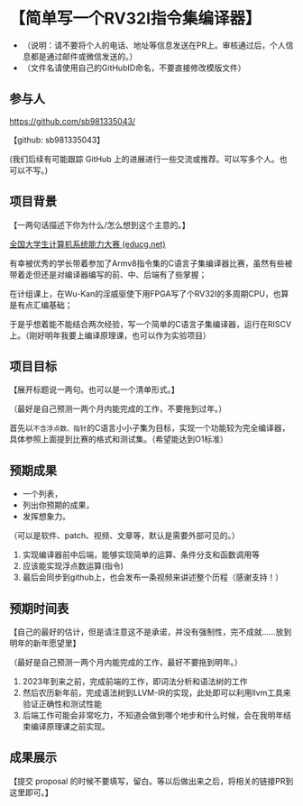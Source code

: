 # 【简单写一个RV32I指令集编译器】

* （说明：请不要将个人的电话、地址等信息发送在PR上。审核通过后，个人信息都是通过邮件或微信发送的。）
* （文件名请使用自己的GitHubID命名，不要直接修改模版文件）

## 参与人

https://github.com/sb981335043/

【github: sb981335043】

(我们后续有可能跟踪 GitHub 上的进展进行一些交流或推荐。可以写多个人。也可以不写。)

## 项目背景

【一两句话描述下你为什么/怎么想到这个主意的。】

[全国大学生计算机系统能力大赛 (educg.net)](https://compiler.educg.net/#/index?name=2022全国大学生计算机系统能力大赛编译系统设计赛&index=1&img=0)

有幸被优秀的学长带着参加了Armv8指令集的C语言子集编译器比赛，虽然有些被带着走但还是对编译器编写的前、中、后端有了些掌握；

在计组课上，在Wu-Kan的淫威驱使下用FPGA写了个RV32I的多周期CPU，也算是有点汇编基础；

于是乎想着能不能结合两次经验，写一个简单的C语言子集编译器，运行在RISCV上。（刚好明年我要上编译原理课，也可以作为实验项目）

## 项目目标

【展开标题说一两句。也可以是一个清单形式。】

（最好是自己预测一两个月内能完成的工作，不要拖到过年。）

首先以`不含浮点数、指针`的C语言小小子集为目标，实现一个功能较为完全编译器，具体参照上面提到比赛的格式和测试集。（希望能达到O1标准）

## 预期成果

* 一个列表，
* 列出你预期的成果，
* 发挥想象力。

（可以是软件、patch、视频、文章等，默认是需要外部可见的。）

1. 实现编译器前中后端，能够实现简单的运算、条件分支和函数调用等
2. 应该能实现浮点数运算(指令)
3. 最后会同步到github上，也会发布一条视频来讲述整个历程（感谢支持！）

## 预期时间表

【自己的最好的估计，但是请注意这不是承诺，并没有强制性，完不成就……放到明年的新年愿望里】

（最好是自己预测一两个月内能完成的工作，最好不要拖到明年。）

1. 2023年到来之前，完成前端的工作，即词法分析和语法树的工作
2. 然后农历新年前，完成语法树到LLVM-IR的实现，此处即可以利用llvm工具来验证正确性和测试性能
3. 后端工作可能会非常吃力，不知道会做到哪个地步和什么时候，会在我明年结束编译原理课之前实现。

## 成果展示

【提交 proposal 的时候不要填写，留白。等以后做出来之后，将相关的链接PR到这里即可。】
